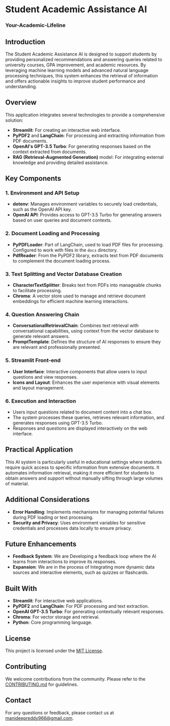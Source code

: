 # Student Academic Assistance AI

### Your-Academic-Lifeline

## Introduction

The Student Academic Assistance AI is designed to support students by providing personalized recommendations and answering queries related to university courses, GPA improvement, and academic resources. By leveraging machine learning models and advanced natural language processing techniques, this system enhances the retrieval of information and offers actionable insights to improve student performance and understanding.

## Overview

This application integrates several technologies to provide a comprehensive solution:
- **Streamlit**: For creating an interactive web interface.
- **PyPDF2** and **LangChain**: For processing and extracting information from PDF documents.
- **OpenAI's GPT-3.5 Turbo**: For generating responses based on the context extracted from documents.
- **RAG (Retrieval-Augmented Generation)** model: For integrating external knowledge and providing detailed assistance.

## Key Components

### 1. Environment and API Setup
- **dotenv**: Manages environment variables to securely load credentials, such as the OpenAI API key.
- **OpenAI API**: Provides access to GPT-3.5 Turbo for generating answers based on user queries and document contexts.

### 2. Document Loading and Processing
- **PyPDFLoader**: Part of LangChain, used to load PDF files for processing. Configured to work with files in the `docs` directory.
- **PdfReader**: From the PyPDF2 library, extracts text from PDF documents to complement the document loading process.

### 3. Text Splitting and Vector Database Creation
- **CharacterTextSplitter**: Breaks text from PDFs into manageable chunks to facilitate processing.
- **Chroma**: A vector store used to manage and retrieve document embeddings for efficient machine learning interactions.

### 4. Question Answering Chain
- **ConversationalRetrievalChain**: Combines text retrieval with conversational capabilities, using context from the vector database to generate relevant answers.
- **PromptTemplate**: Defines the structure of AI responses to ensure they are relevant and professionally presented.

### 5. Streamlit Front-end
- **User Interface**: Interactive components that allow users to input questions and view responses.
- **Icons and Layout**: Enhances the user experience with visual elements and layout management.

### 6. Execution and Interaction
- Users input questions related to document content into a chat box.
- The system processes these queries, retrieves relevant information, and generates responses using GPT-3.5 Turbo.
- Responses and questions are displayed interactively on the web interface.

## Practical Application

This AI system is particularly useful in educational settings where students require quick access to specific information from extensive documents. It automates information retrieval, making it more efficient for students to obtain answers and support without manually sifting through large volumes of material.

## Additional Considerations

- **Error Handling**: Implements mechanisms for managing potential failures during PDF loading or text processing.
- **Security and Privacy**: Uses environment variables for sensitive credentials and processes data locally to ensure privacy.

## Future Enhancements

- **Feedback System**: We are Developing a feedback loop where the AI learns from interactions to improve its responses.
- **Expansion**: We are in the process of Integrating more dynamic data sources and interactive elements, such as quizzes or flashcards.

## Built With
- **Streamlit**: For interactive web applications.
- **PyPDF2** and **LangChain**: For PDF processing and text extraction.
- **OpenAI GPT-3.5 Turbo**: For generating contextually relevant responses.
- **Chroma**: For vector storage and retrieval.
- **Python**: Core programming language.

## License

This project is licensed under the [MIT License](LICENSE).

## Contributing

We welcome contributions from the community. Please refer to the [CONTRIBUTING.md](CONTRIBUTING.md) for guidelines.

## Contact

For any questions or feedback, please contact us at [manideepreddy966@gmail.com](mailto:manideepreddy966@gmail.com).
